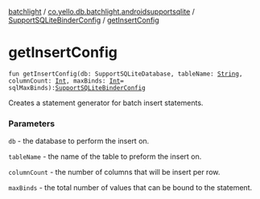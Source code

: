 [batchlight](../../index.md) / [co.yello.db.batchlight.androidsupportsqlite](../index.md) / [SupportSQLiteBinderConfig](index.md) / [getInsertConfig](get-insert-config.md)

# getInsertConfig

`fun getInsertConfig(db: SupportSQLiteDatabase, tableName: `[`String`](https://kotlinlang.org/api/latest/jvm/stdlib/kotlin/-string/index.html)`, columnCount: `[`Int`](https://kotlinlang.org/api/latest/jvm/stdlib/kotlin/-int/index.html)`, maxBinds: `[`Int`](https://kotlinlang.org/api/latest/jvm/stdlib/kotlin/-int/index.html)` = sqlMaxBinds): `[`SupportSQLiteBinderConfig`](index.md)

Creates a statement generator for batch insert statements.

### Parameters

`db` - the database to perform the insert on.

`tableName` - the name of the table to preform the insert on.

`columnCount` - the number of columns that will be insert per row.

`maxBinds` - the total number of values that can be bound to the statement.